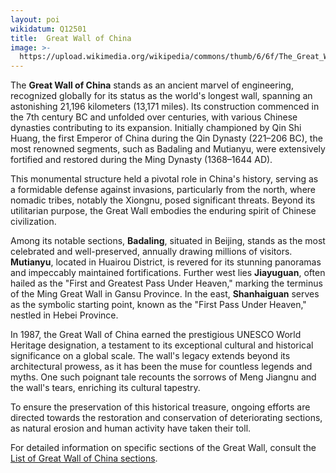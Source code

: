 ```yaml
---
layout: poi
wikidatum: Q12501
title:  Great Wall of China
image: >-
  https://upload.wikimedia.org/wikipedia/commons/thumb/6/6f/The_Great_Wall_of_China_at_Jinshanling.jpg/1000px-The_Great_Wall_of_China_at_Jinshanling.jpg
---
```


<p>    The <strong>Great Wall of China</strong> stands as an ancient marvel of engineering, recognized globally for its status as the world's longest wall, spanning an astonishing 21,196 kilometers (13,171 miles). Its construction commenced in the 7th century BC and unfolded over centuries, with various Chinese dynasties contributing to its expansion. Initially championed by Qin Shi Huang, the first Emperor of China during the Qin Dynasty (221–206 BC), the most renowned segments, such as Badaling and Mutianyu, were extensively fortified and restored during the Ming Dynasty (1368–1644 AD).</p>

<p>    This monumental structure held a pivotal role in China's history, serving as a formidable defense against invasions, particularly from the north, where nomadic tribes, notably the Xiongnu, posed significant threats. Beyond its utilitarian purpose, the Great Wall embodies the enduring spirit of Chinese civilization.</p>

<p>    Among its notable sections, <strong>Badaling</strong>, situated in Beijing, stands as the most celebrated and well-preserved, annually drawing millions of visitors. <strong>Mutianyu</strong>, located in Huairou District, is revered for its stunning panoramas and impeccably maintained fortifications. Further west lies <strong>Jiayuguan</strong>, often hailed as the "First and Greatest Pass Under Heaven," marking the terminus of the Ming Great Wall in Gansu Province. In the east, <strong>Shanhaiguan</strong> serves as the symbolic starting point, known as the "First Pass Under Heaven," nestled in Hebei Province.</p>

<p>    In 1987, the Great Wall of China earned the prestigious UNESCO World Heritage designation, a testament to its exceptional cultural and historical significance on a global scale. The wall's legacy extends beyond its architectural prowess, as it has been the muse for countless legends and myths. One such poignant tale recounts the sorrows of Meng Jiangnu and the wall's tears, enriching its cultural tapestry.</p>

<p>    To ensure the preservation of this historical treasure, ongoing efforts are directed towards the restoration and conservation of deteriorating sections, as natural erosion and human activity have taken their toll.</p>

<p>    For detailed information on specific sections of the Great Wall, consult the <a href="https://en.wikipedia.org/wiki/List_of_Great_Wall_of_China_sections">List of Great Wall of China sections</a>.</p>

